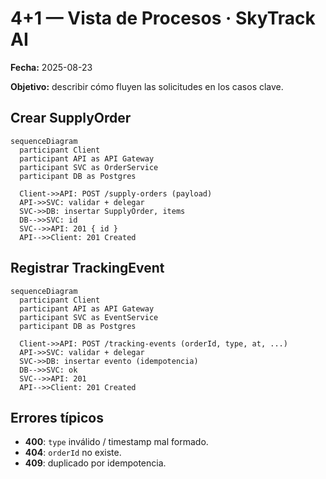 # 4+1 — Vista de Procesos · SkyTrack AI
**Fecha:** 2025-08-23

**Objetivo:** describir cómo fluyen las solicitudes en los casos clave.

## Crear SupplyOrder
```mermaid
sequenceDiagram
  participant Client
  participant API as API Gateway
  participant SVC as OrderService
  participant DB as Postgres

  Client->>API: POST /supply-orders (payload)
  API->>SVC: validar + delegar
  SVC->>DB: insertar SupplyOrder, items
  DB-->>SVC: id
  SVC-->>API: 201 { id }
  API-->>Client: 201 Created
```

## Registrar TrackingEvent
```mermaid
sequenceDiagram
  participant Client
  participant API as API Gateway
  participant SVC as EventService
  participant DB as Postgres

  Client->>API: POST /tracking-events (orderId, type, at, ...)
  API->>SVC: validar + delegar
  SVC->>DB: insertar evento (idempotencia)
  DB-->>SVC: ok
  SVC-->>API: 201
  API-->>Client: 201 Created
```

## Errores típicos
- **400**: `type` inválido / timestamp mal formado.
- **404**: `orderId` no existe.
- **409**: duplicado por idempotencia.
